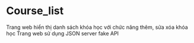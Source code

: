 ﻿# Course_list

Trang web hiển thị danh sách khóa học với chức năng thêm, sửa xóa khóa học
Trang web sử dụng JSON server fake API
